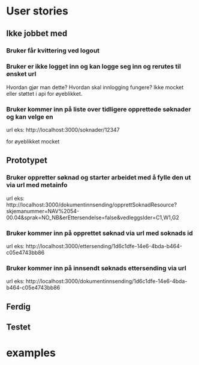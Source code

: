 # User stories
## Ikke jobbet med
### Bruker får kvittering ved logout
### Bruker er ikke logget inn og kan logge seg inn og rerutes til ønsket url
Hvordan gjør man dette? Hvordan skal innlogging fungere? Ikke mocket eller støttet i api for øyeblikket.
### Bruker kommer inn på liste over tidligere opprettede søknader og kan velge en
url eks:
http://localhost:3000/soknader/12347

for øyeblikket mocket
## Prototypet
### Bruker oppretter søknad og starter arbeidet med å fylle den ut via url med metainfo
url eks:
http://localhost:3000/dokumentinnsending/opprettSoknadResource?skjemanummer=NAV%2054-00.04&sprak=NO_NB&erEttersendelse=false&vedleggsIder=C1,W1,G2
### Bruker kommer inn på opprettet søknad via url med soknads id 
url eks: 
http://localhost:3000/ettersending/1d6c1dfe-14e6-4bda-b464-c05e4743bb86
### Bruker kommer inn på innsendt søknads ettersending via url
url eks:
http://localhost:3000/dokumentinnsending/1d6c1dfe-14e6-4bda-b464-c05e4743bb86



## Ferdig
## Testet
# examples

